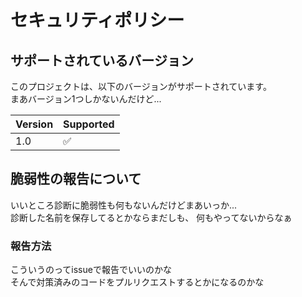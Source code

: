 # セキュリティポリシー

## サポートされているバージョン

このプロジェクトは、以下のバージョンがサポートされています。  
まあバージョン1つしかないんだけど...

| Version | Supported          |
| ------- | ------------------ |
| 1.0   | :white_check_mark: |

## 脆弱性の報告について

いいところ診断に脆弱性も何もないんだけどまあいっか...  
診断した名前を保存してるとかならまだしも、
何もやってないからなぁ

### 報告方法
こういうのってissueで報告でいいのかな  
そんで対策済みのコードをプルリクエストするとかになるのかな
